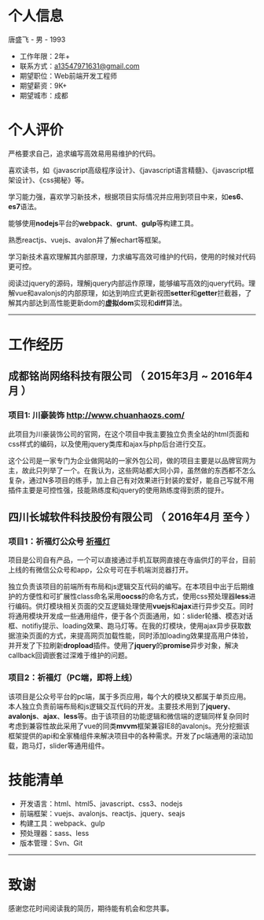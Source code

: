 

# 个人信息

唐盛飞 - 男 - 1993

- 工作年限：2年+
- 联系方式：a13547971631@gmail.com
- 期望职位：Web前端开发工程师
- 期望薪资：9K+
- 期望城市：成都

# 个人评价

严格要求自己，追求编写高效易用易维护的代码。

喜欢读书，如《javascript高级程序设计》、《javascript语言精髓》、《javascript框架设计》、《css揭秘》等。

学习能力强，喜欢学习新技术，根据项目实际情况并应用到项目中来，如**es6**、**es7**语法。

能够使用**nodejs**平台的**webpack**、**grunt**、**gulp**等构建工具。

熟悉reactjs、vuejs、avalon并了解echart等框架。

学习新技术喜欢理解其内部原理，力求编写高效可维护的代码，使用的时候对代码更可控。

阅读过jquery的源码，理解jquery内部运作原理，能够编写高效的jquery代码。理解vue和avalonjs的内部原理，如达到响应式更新视图**setter**和**getter**拦截器，了解其内部达到高性能更新dom的**虚拟dom**实现和**diff**算法。

------

# 工作经历

## 成都铭尚网络科技有限公司 （ 2015年3月 ~ 2016年4月 ）

### 项目1:   川豪装饰 http://www.chuanhaozs.com/

此项目为川豪装饰公司的官网，在这个项目中我主要独立负责全站的html页面和css样式的编码，以及使用jquery类库和ajax与php后台进行交互。



这个公司是一家专门为企业做网站的一家外包公司，做的项目主要是以品牌官网为主，故此只列举了一个。在我认为，这些网站都大同小异，虽然做的东西都不怎么复杂，通过N多项目的练手，加上自己有对效果进行封装的爱好，能自己写就不用插件主要是可控性强，技能熟练度和jquery的使用熟练度得到质的提升。



## 四川长城软件科技股份有限公司 （ 2016年4月 至今 ）



### 项目1：祈福灯公众号 [祈福灯](http://wap.gmdeng.com)

​	项目是公司自有产品，一个可以直接通过手机互联网直接在寺庙供灯的平台，目前上线的有微信公众号和app，公众号可在手机端浏览器打开。

​	独立负责该项目的前端所有布局和js逻辑交互代码的编写。在本项目中出于后期维护的方便性和可扩展性class命名采用**oocss**的命名方式，使用css预处理器**less**进行编码。供灯模块相关页面的交互逻辑处理使用**vuejs**和**ajax**进行异步交互。同时将通用模块开发成一些通用组件，便于各个页面通用，如：slider轮播、模态对话框、notifiy提示、loading效果、跑马灯等。在我的灯模块，使用ajax异步获取数据渲染页面的方式，来提高网页加载性能，同时添加loading效果提高用户体验，并开发了下拉刷新**dropload**插件。使用了**jquery**的**promise**异步对象，解决callback回调嵌套过深难于维护的问题。

### 项目2：祈福灯（PC端，即将上线）

​	该项目是公众号平台的pc端，属于多页应用，每个大的模块又都属于单页应用。本人独立负责前端布局和js逻辑交互代码的开发。主要技术用到了**jquery**、**avalonjs**、**ajax**、**less**等。由于该项目的功能逻辑和微信端的逻辑同样复杂同时考虑到兼容性故此采用了vue的同类**mvvm**框架兼容IE8的avalonjs。充分挖掘该框架提供的api和全家桶组件来解决项目中的各种需求。开发了pc端通用的滚动加载，跑马灯，slider等通用组件。



# 技能清单

- 开发语言：html、html5、javascript、css3、nodejs
- 前端框架：vuejs、avalonjs、reactjs、jquery、seajs
- 构建工具：webpack、gulp
- 预处理器：sass、less
- 版本管理：Svn、Git

------

# 致谢

感谢您花时间阅读我的简历，期待能有机会和您共事。